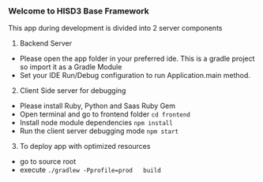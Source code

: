 ### Welcome to HISD3 Base Framework

 This app during development is divided into 2 server components

 1. Backend Server

   * Please open the app folder in your preferred ide.
 This is a gradle project so import it as a Gradle Module
   * Set your IDE Run/Debug configuration to run Application.main method.


 2. Client Side server for debugging
   * Please install Ruby, Python and Saas Ruby Gem
   * Open terminal and go to frontend folder `cd frontend`
   * Install node module dependencies `npm install`
   * Run the client server debugging mode `npm start`

 3. To deploy app with optimized resources
   * go to source root
   * execute `./gradlew -Pprofile=prod   build`

